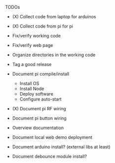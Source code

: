 

TODOs

* (X) Collect code from laptop for arduinos
* (X) Collect code from pi for pi
* Fix/verify working code
* Fix/verify web page
* Organize directories in the working code
* Tag a good release
* Document pi compile/install
	* Install OS
	* Install Node
	* Deploy software
	* Configure auto-start
* (X) Document pi RF wiring
* Document pi button wiring
* Overview documentation
* Document local web demo deployment
* Document arduino install? (external libs at least)



* Document debounce module install?

